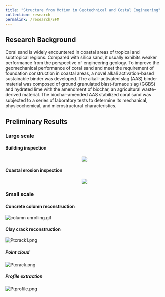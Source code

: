 ```yaml
---
title: "Structure from Motion in Geotechnical and Costal Engineering"
collection: research
permalink: /research/SFM
---
```

## Research Background 
Coral sand is widely encountered in coastal areas of tropical and subtropical regions. Compared with silica sand, it usually exhibits weaker performance from the perspective of engineering geology. To improve the geomechanical performance of coral sand and meet the requirement of foundation construction in coastal areas, a novel alkali activation-based sustainable binder was developed. The alkali-activated slag (AAS) binder material was composed of ground granulated blast-furnace slag (GGBS) and hydrated lime with the amendment of biochar, an agricultural waste-derived material. The biochar-amended AAS stabilized coral sand was subjected to a series of laboratory tests to determine its mechanical, physicochemical, and microstructural characteristics.
## Preliminary Results
### Large scale
#### Building inspection

<div style="text-align: center">
<img src="https://kimile599.github.io/images/holmeshall.png"/>
</div>

#### Coastal erosion inspection

<div style="text-align: center">
<img src="https://kimile599.github.io/images/coastalerosion.png"/>
</div>

### Small scale
#### Concrete column reconstruction
![column unrolling.gif](https://kimile599.github.io/images/columnunrolling.gif)
#### Clay crack reconstruction
![Ptcrack1.png](https://kimile599.github.io/images/Ptcrack1.png)

##### Point cloud 
![Ptcrack.png](https://kimile599.github.io/images/Ptcrack.png)
##### Profile extraction
![Ptprofile.png](https://kimile599.github.io/images/Ptprofile.png)
